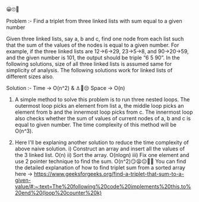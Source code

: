 😀🙄🥱

Problem :- 
Find a triplet from three linked lists with sum equal to a given number

Given three linked lists, say a, b and c, find one node from each list such that the sum of the values of the nodes is equal to a given number. 
For example, if the three linked lists are 12->6->29, 23->5->8, and 90->20->59, and the given number is 101, the output should be triple “6 5 90”.
In the following solutions, size of all three linked lists is assumed same for simplicity of analysis. The following solutions work for linked lists of different sizes also.


Solution :- Time -> O(n^2) & ⚓🔱😒 Space -> O(n)

1) A simple method to solve this problem is to run three nested loops. The outermost loop picks an element from list a, the middle loop picks an element from b and the innermost loop picks from c. The innermost loop also checks whether the sum of values of current nodes of a, b and c is equal to given number. The time complexity of this method will be O(n^3).

2) Here I'll be explaning another solution to reduce the time complexity of above naive solution.
i) Construct an array and insert all the values of the 3 linked list. O(n)
ii) Sort the array. O(nlogn)
iii) Fix one element and use 2 pointer technique to find the sum. O(n^2)😏😫😑🤘🖖
You can find the detailed explanation of how to find triplet sum from a sorted array here -> https://www.geeksforgeeks.org/find-a-triplet-that-sum-to-a-given-value/#:~:text=The%20following%20code%20implements%20this,to%20end%20(loop%20counter%20k) 



